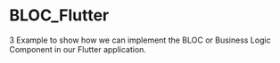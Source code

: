 # BLOC_Flutter
3 Example to show how we can implement the BLOC or Business Logic Component in our Flutter application.

